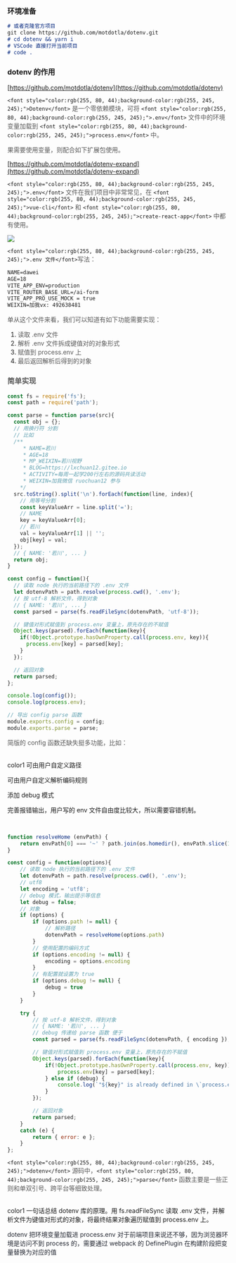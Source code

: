 ### 环境准备
```markdown
# 或者克隆官方项目
git clone https://github.com/motdotla/dotenv.git
# cd dotenv && yarn i
# VSCode 直接打开当前项目
# code .
```

### dotenv 的作用
[https://github.com/motdotla/dotenv](https://github.com/motdotla/dotenv)

`<font style="color:rgb(255, 80, 44);background-color:rgb(255, 245, 245);">Dotenv</font>`<font style="color:rgb(89, 89, 89);"> 是一个零依赖模块，可将 </font>`<font style="color:rgb(255, 80, 44);background-color:rgb(255, 245, 245);">.env</font>`<font style="color:rgb(89, 89, 89);"> 文件中的环境变量加载到 </font>`<font style="color:rgb(255, 80, 44);background-color:rgb(255, 245, 245);">process.env</font>`<font style="color:rgb(89, 89, 89);"> 中。</font>

<font style="color:rgb(89, 89, 89);">果需要使用变量，则配合如下扩展包使用。</font>

[https://github.com/motdotla/dotenv-expand](https://github.com/motdotla/dotenv-expand)

`<font style="color:rgb(255, 80, 44);background-color:rgb(255, 245, 245);">.env</font>`<font style="color:rgb(89, 89, 89);"> 文件在我们项目中非常常见，在 </font>`<font style="color:rgb(255, 80, 44);background-color:rgb(255, 245, 245);">vue-cli</font>`<font style="color:rgb(89, 89, 89);"> 和 </font>`<font style="color:rgb(255, 80, 44);background-color:rgb(255, 245, 245);">create-react-app</font>`<font style="color:rgb(89, 89, 89);"> 中都有使用。</font>

![](https://cdn.nlark.com/yuque/0/2024/png/207857/1724402477772-f65b8d06-e9a6-45ea-9364-d8e944ce5147.png)



`<font style="color:rgb(255, 80, 44);background-color:rgb(255, 245, 245);">.env 文件</font>`<font style="color:rgb(89, 89, 89);">写法：</font>

```markdown
NAME=dawei
AGE=18
VITE_APP_ENV=production
VITE_ROUTER_BASE_URL=/ai-form
VITE_APP_PRO_USE_MOCK = true
WEIXIN=加我vx: 492638481

```

<font style="color:rgb(89, 89, 89);">单从这个文件来看，我们可以知道有如下功能需要实现：</font>

1. <font style="color:rgb(89, 89, 89);">读取 .env 文件</font>
2. <font style="color:rgb(89, 89, 89);">解析 .env 文件拆成键值对的对象形式</font>
3. <font style="color:rgb(89, 89, 89);">赋值到 process.env 上</font>
4. <font style="color:rgb(89, 89, 89);">最后返回解析后得到的对象</font>

### <font style="color:rgb(89, 89, 89);">简单实现</font>
```javascript
const fs = require('fs');
const path = require('path');

const parse = function parse(src){
  const obj = {};
  // 用换行符 分割
  // 比如
  /**
     * NAME=若川
     * AGE=18
     * MP_WEIXIN=若川视野
     * BLOG=https://lxchuan12.gitee.io
     * ACTIVITY=每周一起学200行左右的源码共读活动
     * WEIXIN=加我微信 ruochuan12 参与
    */
  src.toString().split('\n').forEach(function(line, index){
    // 用等号分割
    const keyValueArr = line.split('=');
    // NAME
    key = keyValueArr[0];
    // 若川
    val = keyValueArr[1] || '';
    obj[key] = val;
  });
  // { NAME: '若川', ... }
  return obj;
}

const config = function(){
  // 读取 node 执行的当前路径下的 .env 文件
  let dotenvPath = path.resolve(process.cwd(), '.env');
  // 按 utf-8 解析文件，得到对象
  // { NAME: '若川', ... }
  const parsed = parse(fs.readFileSync(dotenvPath, 'utf-8'));

  // 键值对形式赋值到 process.env 变量上，原先存在的不赋值
  Object.keys(parsed).forEach(function(key){
    if(!Object.prototype.hasOwnProperty.call(process.env, key)){
      process.env[key] = parsed[key];
    }
  });

  // 返回对象
  return parsed;
};

console.log(config());
console.log(process.env);

// 导出 config parse 函数
module.exports.config = config;
module.exports.parse = parse;

```

<font style="color:rgb(89, 89, 89);">简版的 config 函数还缺失挺多功能，比如：</font>

<br/>color1
可由用户自定义路径

可由用户自定义解析编码规则

添加 debug 模式

完善报错输出，用户写的 env 文件自由度比较大，所以需要容错机制。

<br/>

```javascript
function resolveHome (envPath) {
    return envPath[0] === '~' ? path.join(os.homedir(), envPath.slice(1)) : envPath
}

const config = function(options){
    // 读取 node 执行的当前路径下的 .env 文件
    let dotenvPath = path.resolve(process.cwd(), '.env');
    // utf8
    let encoding = 'utf8';
    // debug 模式，输出提示等信息
    let debug = false;
    // 对象
    if (options) {
        if (options.path != null) {
            // 解析路径
            dotenvPath = resolveHome(options.path)
        }
        // 使用配置的编码方式
        if (options.encoding != null) {
            encoding = options.encoding
        }
        // 有配置就设置为 true
        if (options.debug != null) {
            debug = true
        }
    }

    try {
        // 按 utf-8 解析文件，得到对象
        // { NAME: '若川', ... }
        // debug 传递给 parse 函数 便于
        const parsed = parse(fs.readFileSync(dotenvPath, { encoding }), { debug });

        // 键值对形式赋值到 process.env 变量上，原先存在的不赋值
        Object.keys(parsed).forEach(function(key){
            if(!Object.prototype.hasOwnProperty.call(process.env, key)){
                process.env[key] = parsed[key];
            } else if (debug) {
                console.log(`"${key}" is already defined in \`process.env\` and will not be overwritten`);
            }
        });

        // 返回对象
        return parsed;
    }
    catch (e) {
        return { error: e };
    }
};

```

`<font style="color:rgb(255, 80, 44);background-color:rgb(255, 245, 245);">dotenv</font>`<font style="color:rgb(89, 89, 89);"> 源码中，</font>`<font style="color:rgb(255, 80, 44);background-color:rgb(255, 245, 245);">parse</font>`<font style="color:rgb(89, 89, 89);"> 函数主要是一些正则和单双引号、跨平台等细致处理。</font>

<font style="color:rgb(89, 89, 89);"></font>

<br/>color1
一句话总结 dotenv 库的原理。用 fs.readFileSync 读取 .env 文件，并解析文件为键值对形式的对象，将最终结果对象遍历赋值到 process.env 上。



<font style="color:rgb(37, 41, 51);">dotenv 把环境变量加载进 process.env 对于前端项目来说还不够，因为浏览器环境是访问不到 process 的，需要通过 webpack 的 DefinePlugin 在构建阶段把变量替换为对应的值</font>

<br/>

<font style="color:rgb(89, 89, 89);"></font>

<font style="color:rgb(37, 41, 51);"></font>

